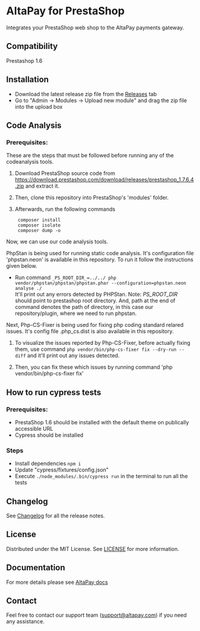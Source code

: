 #  AltaPay for PrestaShop #

Integrates your PrestaShop web shop to the AltaPay payments gateway.

## Compatibility
Prestashop 1.6

## Installation

- Download the latest release zip file from the [Releases](https://github.com/AltaPay/plugin-prestashop/releases) tab
- Go to "Admin -> Modules -> Upload new module" and drag the zip file into the upload box

## Code Analysis

### Prerequisites:
These are the steps that must be followed before running any of the codeanalysis tools.
1. Download PrestaShop source code from https://download.prestashop.com/download/releases/prestashop_1.7.6.4.zip and extract it.
2. Then, clone this repository into PrestaShop's 'modules' folder.
3. Afterwards, run the following commands

        composer install
        composer isolate
        composer dump -o

Now, we can use our code analysis tools.

PhpStan is being used for running static code analysis. It's configuration file 'phpstan.neon' is available in this repository. To run it follow the instructions given below. 
- Run command 
`_PS_ROOT_DIR_=../../ php vendor/phpstan/phpstan/phpstan.phar --configuration=phpstan.neon analyse ./`  
It'll print out any errors detected by PHPStan.
Note: _PS_ROOT_DIR_ should point to prestashop root directory. And, path at the end of command denotes the path of directory, in this case our repository/plugin, where we need to run phpstan. 

Next, Php-CS-Fixer is being used for fixing php coding standard relared issues. It's config file .php_cs.dist is also available in this repository. 
1. To visualize the issues reported by Php-CS-Fixer, before actually fixing them, use command
`php vendor/bin/php-cs-fixer fix --dry-run --diff` and it'll print out any issues detected.

2. Then, you can fix these which issues by running command 'php vendor/bin/php-cs-fixer fix' 


## How to run cypress tests

### Prerequisites: 

* PrestaShop 1.6 should be installed with the default theme on publically accessible URL
* Cypress should be installed

### Steps 

* Install dependencies `npm i`
* Update "cypress/fixtures/config.json"
* Execute `./node_modules/.bin/cypress run` in the terminal to run all the tests

## Changelog

See [Changelog](CHANGELOG.md) for all the release notes.

## License

Distributed under the MIT License. See [LICENSE](LICENSE) for more information.

## Documentation

For more details please see [AltaPay docs](https://github.com/AltaPay/plugin-prestashop/blob/Documentation/wiki.md)

## Contact
Feel free to contact our support team (support@altapay.com) if you need any assistance.
